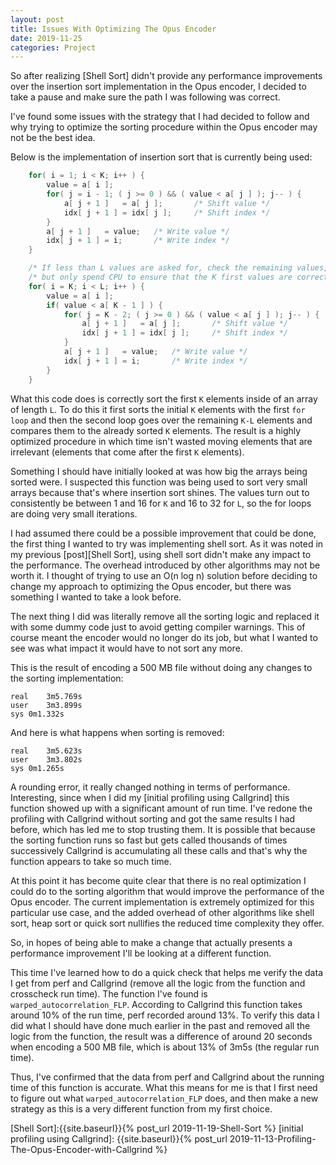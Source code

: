 ```yaml
---
layout: post
title: Issues With Optimizing The Opus Encoder
date: 2019-11-25
categories: Project
---
```


So after realizing [Shell Sort] didn't provide any performance improvements over the insertion sort implementation in the Opus encoder, I decided to take a pause and make sure the path I was following was correct.

I've found some issues with the strategy that I had decided to follow and why trying to optimize the sorting procedure within the Opus encoder may not be the best idea.

Below is the implementation of insertion sort that is currently being used:

```c
    for( i = 1; i < K; i++ ) {
        value = a[ i ];
        for( j = i - 1; ( j >= 0 ) && ( value < a[ j ] ); j-- ) {
            a[ j + 1 ]   = a[ j ];       /* Shift value */
            idx[ j + 1 ] = idx[ j ];     /* Shift index */
        }
        a[ j + 1 ]   = value;   /* Write value */
        idx[ j + 1 ] = i;       /* Write index */
    }

    /* If less than L values are asked for, check the remaining values, */
    /* but only spend CPU to ensure that the K first values are correct */
    for( i = K; i < L; i++ ) {
        value = a[ i ];
        if( value < a[ K - 1 ] ) {
            for( j = K - 2; ( j >= 0 ) && ( value < a[ j ] ); j-- ) {
                a[ j + 1 ]   = a[ j ];       /* Shift value */
                idx[ j + 1 ] = idx[ j ];     /* Shift index */
            }
            a[ j + 1 ]   = value;   /* Write value */
            idx[ j + 1 ] = i;       /* Write index */
        }
    }
```

What this code does is correctly sort the first `K` elements inside of an array of length `L`. To do this it first sorts the initial `K` elements with the first `for loop` and then the second loop goes over the remaining `K-L` elements and compares them to the already sorted `K` elements. The result is a highly optimized procedure in which time isn't wasted moving elements that are irrelevant (elements that come after the first `K` elements).

Something I should have initially looked at was how big the arrays being sorted were. I suspected this function was being used to sort very small arrays because that's where insertion sort shines. The values turn out to consistently be between 1 and 16 for `K` and 16 to 32 for `L`, so the for loops are doing very small iterations.

I had assumed there could be a possible improvement that could be done, the first thing I wanted to try was implementing shell sort. As it was noted in my previous [post][Shell Sort], using shell sort didn't make any impact to the performance. The overhead introduced by other algorithms may not be worth it. I thought of trying to use an O(n log n) solution before deciding to change my approach to optimizing the Opus encoder, but there was something I wanted to take a look before. 

The next thing I did was literally remove all the sorting logic and replaced it with some dummy code just to avoid getting compiler warnings. This of course meant the encoder would no longer do its job, but what I wanted to see was what impact it would have to not sort any more.

This is the result of encoding a 500 MB file without doing any changes to the sorting implementation:

```
real	3m5.769s
user	3m3.899s
sys	0m1.332s
```
And here is what happens when sorting is removed:

```
real	3m5.623s
user	3m3.802s
sys	0m1.265s
```

A rounding error, it really changed nothing in terms of performance. Interesting, since when I did my [initial profiling using Callgrind] this function showed up with a significant amount of run time. I've redone the profiling with Callgrind without sorting and got the same results I had before, which has led me to stop trusting them. It is possible that because the sorting function runs so fast but gets called thousands of times successively Callgrind is accumulating all these calls and that's why the function appears to take so much time.

At this point it has become quite clear that there is no real optimization I could do to the sorting algorithm that would improve the performance of the Opus encoder. The current implementation is extremely optimized for this particular use case, and the added overhead of other algorithms like shell sort, heap sort or quick sort nullifies the reduced time complexity they offer. 

So, in hopes of being able to make a change that actually presents a performance improvement I'll be looking at a different function. 

This time I've learned how to do a quick check that helps me verify the data I get from perf and Callgrind (remove all the logic from the function and crosscheck run time). The function I've found is `warped_autocorrelation_FLP`. According to Callgrind this function takes around 10% of the run time, perf recorded around 13%. To verify this data I did what I should have done much earlier in the past and removed all the logic from the function, the result was a difference of around 20 seconds when encoding a 500 MB file, which is about 13% of 3m5s (the regular run time).

Thus, I've confirmed that the data from perf and Callgrind about the running time of this function is accurate. What this means for me is that I first need to figure out what `warped_autocorrelation_FLP` does, and then make a new strategy as this is a very different function from my first choice.

[Shell Sort]:{{site.baseurl}}{% post_url 2019-11-19-Shell-Sort %}
[initial profiling using Callgrind]: {{site.baseurl}}{% post_url 2019-11-13-Profiling-The-Opus-Encoder-with-Callgrind %}